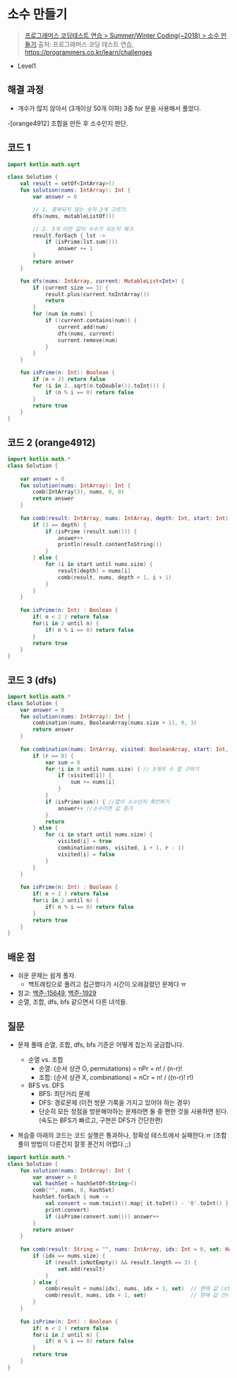 # 소수 만들기

> [프로그래머스 코딩테스트 연습 > Summer/Winter Coding(~2018) > 소수 만들기](https://programmers.co.kr/learn/courses/30/lessons/12977)
> 출처: 프로그래머스 코딩 테스트 연습, https://programmers.co.kr/learn/challenges

- Level1

## 해결 과정

- 개수가 많지 않아서 (3개이상 50개 이하) 3중 for 문을 사용해서 풀었다.

-[orange4912] 조합을 만든 후 소수인지 판단.

## 코드 1

```kotlin
import kotlin.math.sqrt

class Solution {
    val result = setOf<IntArray>()
    fun solution(nums: IntArray): Int {
        var answer = 0

        // 1. 중복되지 않는 숫자 3개 고르기.
        dfs(nums, mutableListOf())

        // 2. 3개 더한 값이 수수가 되는지 체크
        result.forEach { lst ->
            if (isPrime(lst.sum()))
                answer += 1
        }
        return answer
    }

    fun dfs(nums: IntArray, current: MutableList<Int>) {
        if (current.size == 3) {
            result.plus(current.toIntArray())
            return
        }
        for (num in nums) {
            if (!current.contains(num)) {
                current.add(num)
                dfs(nums, current)
                current.remove(num)
            }
        }
    }

    fun isPrime(n: Int): Boolean {
        if (n < 2) return false
        for (i in 2..sqrt(n.toDouble()).toInt()) {
            if (n % i == 0) return false
        }
        return true
    }
}
```

## 코드 2 (orange4912)

```kotlin
import kotlin.math.*
class Solution {
    
    var answer = 0
    fun solution(nums: IntArray): Int {
        comb(IntArray(3), nums, 0, 0)
        return answer
    }
    
    fun comb(result: IntArray, nums: IntArray, depth: Int, start: Int) {
        if (3 == depth) {
            if (isPrime (result.sum())) {
                answer++
                println(result.contentToString())
            }
        } else {
            for (i in start until nums.size) {
                result[depth] = nums[i]
                comb(result, nums, depth + 1, i + 1)
            }
        }
    }
    
    fun isPrime(n: Int) : Boolean {
        if( n < 2 ) return false
        for(i in 2 until n) {
            if( n % i == 0) return false
        }
        return true
    }
}
```

## 코드 3 (dfs)

```kotlin
import kotlin.math.*
class Solution {
    var answer = 0
    fun solution(nums: IntArray): Int {
        combination(nums, BooleanArray(nums.size + 1), 0, 3)
        return answer
    }
    
    fun combination(nums: IntArray, visited: BooleanArray, start: Int, r: Int) {
        if (r == 0) {
            var sum = 0
            for (i in 0 until nums.size) { // 3개의 수 합 구하기
                if (visited[i]) {
                    sum += nums[i]
                }
            }
            if (isPrime(sum)) { //합이 소수인지 확인하기
                answer++ //소수이면 값 증가
            }
            return
        } else {
            for (i in start until nums.size) {
                visited[i] = true
                combination(nums, visited, i + 1, r - 1)
                visited[i] = false
            }
        }
    }
    
    fun isPrime(n: Int) : Boolean {
        if( n < 2 ) return false
        for(i in 2 until n) {
            if( n % i == 0) return false
        }
        return true
    }
}
```

## 배운 점

- 쉬운 문제는 쉽게 풀자.
  - 백트래킹으로 풀려고 접근했다가 시간이 오래걸렸던 문제다 ㅠ
- 참고: [백준-15649](https://www.acmicpc.net/problem/15649), [백준-1929](https://www.acmicpc.net/problem/1929)
- 순열, 조합, dfs, bfs 같으면서 다른 녀석들.

## 질문

- 문제 풀때 순열, 조합, dfs, bfs 기준은 어떻게 잡는지 궁금합니다.
  - 순열 vs. 조합
    - 순열: (순서 상관 O, permutations) = nPr = n! / (n-r)!
    - 조합: (순서 상관 X, combinations) = nCr = n! / ((n-r)! r!)
  - BFS vs. DFS
    - BFS: 최단거리 문제
    - DFS: 경로문제 (이전 방문 기록을 가지고 있어야 하는 경우)
    - 단순히 모든 정점을 방문해야하는 문제라면 둘 중 편한 것을 사용하면 된다. (속도는 BFS가 빠르고, 구현은 DFS가 간단한편)

- 복습중 아래의 코드는 코드 실행은 통과하나, 정확성 테스트에서 실패한다.ㅠ (조합 풀이 방법이 다른건지 잘못 푼건지 어렵다.;;)
```kotlin
import kotlin.math.*
class Solution {
    fun solution(nums: IntArray): Int {
        var answer = 0
        val hashSet = hashSetOf<String>()
        comb("", nums, 0, hashSet)
        hashSet.forEach { num ->
            val convert = num.toList().map{ it.toInt() - '0'.toInt() }
            print(convert)
            if (isPrime(convert.sum())) answer++
        }
        return answer
    }
    
    fun comb(result: String = "", nums: IntArray, idx: Int = 0, set: HashSet<String>) {
        if (idx == nums.size) {
            if (result.isNotEmpty() && result.length == 3) {
                set.add(result)
            }
        } else {
            comb(result + nums[idx], nums, idx + 1, set)  // 현재 값 (str[idx]) 포함.
            comb(result, nums, idx + 1, set)              // 현재 값 건너 띄고.
        }
    }
    
    fun isPrime(n: Int) : Boolean {
        if( n < 2 ) return false
        for(i in 2 until n) {
            if( n % i == 0) return false
        }
        return true
    }
}
```
